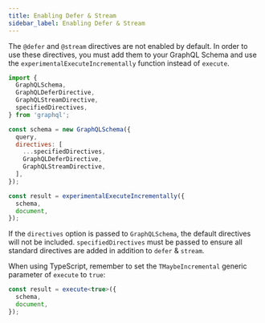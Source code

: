 ```yaml
---
title: Enabling Defer & Stream
sidebar_label: Enabling Defer & Stream
---
```


The `@defer` and `@stream` directives are not enabled by default. In order to use these directives, you must add them to your GraphQL Schema and use the `experimentalExecuteIncrementally` function instead of `execute`.

```js
import {
  GraphQLSchema,
  GraphQLDeferDirective,
  GraphQLStreamDirective,
  specifiedDirectives,
} from 'graphql';

const schema = new GraphQLSchema({
  query,
  directives: [
    ...specifiedDirectives,
    GraphQLDeferDirective,
    GraphQLStreamDirective,
  ],
});

const result = experimentalExecuteIncrementally({
  schema,
  document,
});
```

If the `directives` option is passed to `GraphQLSchema`, the default directives will not be included. `specifiedDirectives` must be passed to ensure all standard directives are added in addition to `defer` & `stream`.

When using TypeScript, remember to set the `TMaybeIncremental` generic parameter of `execute` to `true`:

```ts
const result = execute<true>({
  schema,
  document,
});
```
